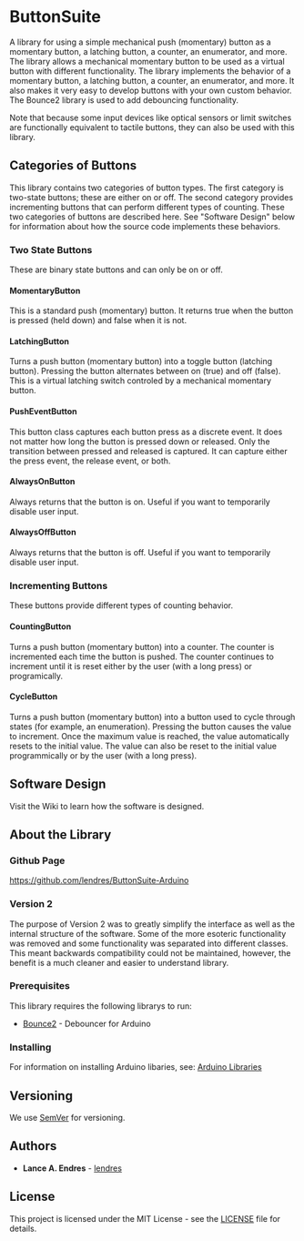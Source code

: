 # ButtonSuite

A library for using a simple mechanical push (momentary) button as a momentary button, a latching button, a counter, an enumerator, and more.  The library allows a mechanical momentary button to be used as a virtual button with different functionality.  The library implements the behavior of a momentary button, a latching button, a counter, an enumerator, and more.  It also makes it very easy to develop buttons with your own custom behavior.  The Bounce2 library is used to add debouncing functionality.

Note that because some input devices like optical sensors or limit switches are functionally equivalent to tactile buttons, they can also be used with this library.

## Categories of Buttons
This library contains two categories of button types.  The first category is two-state buttons; these are either on or off.  The second category provides incrementing buttons that can perform different types of counting.  These two categories of buttons are described here.  See "Software Design" below for information about how the source code implements these behaviors.

### Two State Buttons
These are binary state buttons and can only be on or off.

#### MomentaryButton
This is a standard push (momentary) button.  It returns true when the button is pressed (held down) and false when it is not.

#### LatchingButton
Turns a push button (momentary button) into a toggle button (latching button).  Pressing the button alternates between on (true) and off (false).  This is a virtual latching switch controled by a mechanical momentary button.

#### PushEventButton
This button class captures each button press as a discrete event.  It does not matter how long the button is pressed down or released.  Only the transition between pressed and released is captured.  It can capture either the press event, the release event, or both.

#### AlwaysOnButton
Always returns that the button is on.  Useful if you want to temporarily disable user input.

#### AlwaysOffButton
Always returns that the button is off.  Useful if you want to temporarily disable user input.

### Incrementing Buttons
These buttons provide different types of counting behavior.

#### CountingButton
Turns a push button (momentary button) into a counter.  The counter is incremented each time the button is pushed.  The counter continues to increment until it is reset either by the user (with a long press) or programically.

#### CycleButton
Turns a push button (momentary button) into a button used to cycle through states (for example, an enumeration).  Pressing the button causes the value to increment.  Once the maximum value is reached, the value automatically resets to the initial value.  The value can also be reset to the initial value programmically or by the user (with a long press).


## Software Design
Visit the Wiki to learn how the software is designed.


## About the Library
### Github Page
https://github.com/lendres/ButtonSuite-Arduino

### Version 2
The purpose of Version 2 was to greatly simplify the interface as well as the internal structure of the software.  Some of the more esoteric functionality was removed and some functionality was separated into different classes.  This meant backwards compatibility could not be maintained, however, the benefit is a much cleaner and easier to understand library.

### Prerequisites
This library requires the following librarys to run:
* [Bounce2](https://github.com/thomasfredericks/Bounce2) - Debouncer for Arduino

### Installing
For information on installing Arduino libaries, see: [Arduino Libraries](http://www.arduino.cc/en/Guide/Libraries)


## Versioning
We use [SemVer](http://semver.org/) for versioning.


## Authors
* **Lance A. Endres** - [lendres](https://github.com/lendres)


## License
This project is licensed under the MIT License - see the [LICENSE](LICENSE) file for details.
